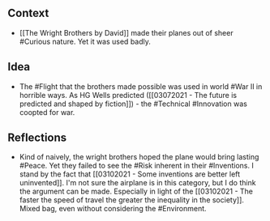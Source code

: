## Context
- [[The Wright Brothers by David]] made their planes out of sheer #Curious nature. Yet it was used badly.

## Idea
- The #Flight that the brothers made possible was used in world #War II in horrible ways. As HG Wells predicted ([[03072021 - The future is predicted and shaped by fiction]]) - the #Technical #Innovation was coopted for war. 

## Reflections
- Kind of naively, the wright brothers hoped the plane would bring lasting #Peace. Yet they failed to see the #Risk inherent in their #Inventions. I stand by the fact that [[03102021 - Some inventions are better left uninvented]]. I'm not sure the airplane is in this category, but I do think the argument can be made. Especially in light of the [[03102021 - The faster the speed of travel the greater the inequality in the society]]. Mixed bag, even without considering the #Environment. 